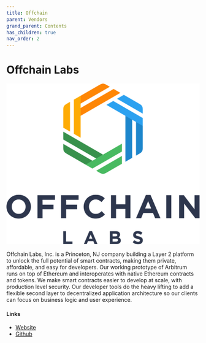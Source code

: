 ```yaml
---
title: Offchain
parent: Vendors
grand_parent: Contents
has_children: true
nav_order: 2
---
```


# Offchain Labs 

![Offcain Labs](/assets/images/offchain_logo.png)


Offchain Labs, Inc. is a Princeton, NJ company building a Layer 2 platform to unlock the full potential of smart contracts, making them private, affordable, and easy for developers. Our working prototype of Arbitrum runs on top of Ethereum and interoperates with native Ethereum contracts and tokens. We make smart contracts easier to develop at scale, with production level security. Our developer tools do the heavy lifting to add a flexible second layer to decentralized application architecture so our clients can focus on business logic and user experience.


#### Links
- [Website](https://offchainlabs.com)
- [Github](https://github.com/OffchainLabs)
